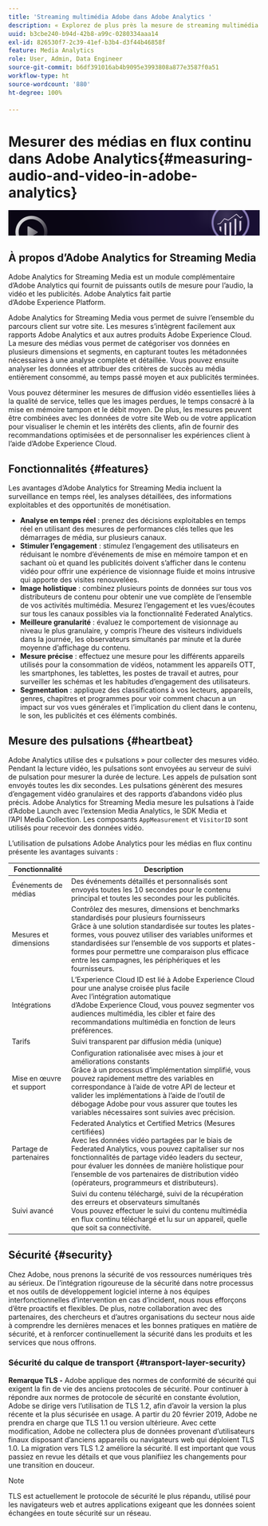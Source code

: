 ```yaml
---
title: 'Streaming multimédia Adobe dans Adobe Analytics '
description: « Explorez de plus près la mesure de streaming multimédia de pointe pour le contenu, l’audio et les publicités. À propos d’Adobe Analytics pour le streaming multimédia. »
uuid: b3cbe240-b94d-42b8-a99c-0280334aaa14
exl-id: 826530f7-2c39-41ef-b3b4-d3f44b46858f
feature: Media Analytics
role: User, Admin, Data Engineer
source-git-commit: b6df391016ab4b9095e3993808a877e3587f0a51
workflow-type: ht
source-wordcount: '880'
ht-degree: 100%

---
```


# Mesurer des médias en flux continu dans Adobe Analytics{#measuring-audio-and-video-in-adobe-analytics}

![Bannière](./assets/media_analytics_banner.png)

## À propos d’Adobe Analytics for Streaming Media

Adobe Analytics for Streaming Media est un module complémentaire d’Adobe Analytics qui fournit de puissants outils de mesure pour l’audio, la vidéo et les publicités. Adobe Analytics fait partie d’Adobe Experience Platform.

Adobe Analytics for Streaming Media vous permet de suivre l’ensemble du parcours client sur votre site. Les mesures s’intègrent facilement aux rapports Adobe Analytics et aux autres produits Adobe Experience Cloud. La mesure des médias vous permet de catégoriser vos données en plusieurs dimensions et segments, en capturant toutes les métadonnées nécessaires à une analyse complète et détaillée. Vous pouvez ensuite analyser les données et attribuer des critères de succès au média entièrement consommé, au temps passé moyen et aux publicités terminées.

Vous pouvez déterminer les mesures de diffusion vidéo essentielles liées à la qualité de service, telles que les images perdues, le temps consacré à la mise en mémoire tampon et le débit moyen. De plus, les mesures peuvent être combinées avec les données de votre site Web ou de votre application pour visualiser le chemin et les intérêts des clients, afin de fournir des recommandations optimisées et de personnaliser les expériences client à l’aide d’Adobe Experience Cloud.

## Fonctionnalités {#features}

Les avantages d’Adobe Analytics for Streaming Media incluent la surveillance en temps réel, les analyses détaillées, des informations exploitables et des opportunités de monétisation.
* **Analyse en temps réel** : prenez des décisions exploitables en temps réel en utilisant des mesures de performances clés telles que les démarrages de média, sur plusieurs canaux.
* **Stimuler l’engagement** : stimulez l’engagement des utilisateurs en réduisant le nombre d’événements de mise en mémoire tampon et en sachant où et quand les publicités doivent s’afficher dans le contenu vidéo pour offrir une expérience de visionnage fluide et moins intrusive qui apporte des visites renouvelées.
* **Image holistique** : combinez plusieurs points de données sur tous vos distributeurs de contenu pour obtenir une vue complète de l’ensemble de vos activités multimédia. Mesurez l’engagement et les vues/écoutes sur tous les canaux possibles via la fonctionnalité Federated Analytics.
* **Meilleure granularité** : évaluez le comportement de visionnage au niveau le plus granulaire, y compris l’heure des visiteurs individuels dans la journée, les observateurs simultanés par minute et la durée moyenne d’affichage du contenu.
* **Mesure précise** : effectuez une mesure pour les différents appareils utilisés pour la consommation de vidéos, notamment les appareils OTT, les smartphones, les tablettes, les postes de travail et autres, pour surveiller les schémas et les habitudes d’engagement des utilisateurs.
* **Segmentation** : appliquez des classifications à vos lecteurs, appareils, genres, chapitres et programmes pour voir comment chacun a un impact sur vos vues générales et l’implication du client dans le contenu, le son, les publicités et ces éléments combinés.

## Mesure des pulsations {#heartbeat}

Adobe Analytics utilise des « pulsations » pour collecter des mesures vidéo. Pendant la lecture vidéo, les pulsations sont envoyées au serveur de suivi de pulsation pour mesurer la durée de lecture. Les appels de pulsation sont envoyés toutes les dix secondes. Les pulsations génèrent des mesures d’engagement vidéo granulaires et des rapports d’abandons vidéo plus précis. Adobe Analytics for Streaming Media mesure les pulsations à l’aide d’Adobe Launch avec l’extension Media Analytics, le SDK Media et l’API Media Collection. Les composants `AppMeasurement` et `VisitorID` sont utilisés pour recevoir des données vidéo.

L’utilisation de pulsations Adobe Analytics pour les médias en flux continu présente les avantages suivants :

| Fonctionnalité | Description |
|----------------------------|-----------------------------------------------------------------------------------------------------------------------------------------------------------------------------------------------------------------------------------------------------------------------------------------------|
| Événements de médias | Des événements détaillés et personnalisés sont envoyés toutes les 10 secondes pour le contenu principal et toutes les secondes pour les publicités. |
| Mesures et dimensions | Contrôlez des mesures, dimensions et benchmarks standardisés pour plusieurs fournisseurs<br>Grâce à une solution standardisée sur toutes les plates-formes, vous pouvez utiliser des variables uniformes et standardisées sur l’ensemble de vos supports et plates-formes pour permettre une comparaison plus efficace entre les campagnes, les périphériques et les fournisseurs. |
| Intégrations | L’Experience Cloud ID est lié à Adobe Experience Cloud pour une analyse croisée plus facile<br>Avec l’intégration automatique d’Adobe Experience Cloud, vous pouvez segmenter vos audiences multimédia, les cibler et faire des recommandations multimédia en fonction de leurs préférences. |
| Tarifs | Suivi transparent par diffusion média (unique) |
| Mise en œuvre et support | Configuration rationalisée avec mises à jour et améliorations constants<br>Grâce à un processus d’implémentation simplifié, vous pouvez rapidement mettre des variables en correspondance à l’aide de votre API de lecteur et valider les implémentations à l’aide de l’outil de débogage Adobe pour vous assurer que toutes les variables nécessaires sont suivies avec précision. |
| Partage de partenaires | Federated Analytics et Certified Metrics (Mesures certifiées)<br>Avec les données vidéo partagées par le biais de Federated Analytics, vous pouvez capitaliser sur nos fonctionnalités de partage vidéo leaders du secteur, pour évaluer les données de manière holistique pour l’ensemble de vos partenaires de distribution vidéo (opérateurs, programmeurs et distributeurs). |
| Suivi avancé | Suivi du contenu téléchargé, suivi de la récupération des erreurs et observateurs simultanés<br>Vous pouvez effectuer le suivi du contenu multimédia en flux continu téléchargé et lu sur un appareil, quelle que soit sa connectivité. |



## Sécurité {#security}

Chez Adobe, nous prenons la sécurité de vos ressources numériques très au sérieux. De l’intégration rigoureuse de la sécurité dans notre processus et nos outils de développement logiciel interne à nos équipes interfonctionnelles d’intervention en cas d’incident, nous nous efforçons d’être proactifs et flexibles. De plus, notre collaboration avec des partenaires, des chercheurs et d’autres organisations du secteur nous aide à comprendre les dernières menaces et les bonnes pratiques en matière de sécurité, et à renforcer continuellement la sécurité dans les produits et les services que nous offrons.


### Sécurité du calque de transport {#transport-layer-security}

**Remarque TLS -** Adobe applique des normes de conformité de sécurité qui exigent la fin de vie des anciens protocoles de sécurité. Pour continuer à répondre aux normes de protocole de sécurité en constante évolution, Adobe se dirige vers l’utilisation de TLS 1.2, afin d’avoir la version la plus récente et la plus sécurisée en usage. A partir du 20 février 2019, Adobe ne prendra en charge que TLS 1.1 ou version ultérieure. Avec cette modification, Adobe ne collectera plus de données provenant d’utilisateurs finaux disposant d’anciens appareils ou navigateurs web qui déploient TLS 1.0. La migration vers TLS 1.2 améliore la sécurité. Il est important que vous passiez en revue les détails et que vous planifiiez les changements pour une transition en douceur.

>[!NOTE]
>
>TLS est actuellement le protocole de sécurité le plus répandu, utilisé pour les navigateurs web et autres applications exigeant que les données soient échangées en toute sécurité sur un réseau.
